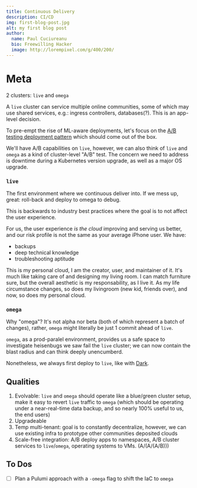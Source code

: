 ```yaml
---
title: Continuous Delivery
description: CI/CD
img: first-blog-post.jpg
alt: my first blog post
author:
  name: Paul Cuciureanu
  bio: Freewilling Hacker
  image: http://lorempixel.com/g/400/200/
---
```

# Meta

2 clusters: `live` and `omega`

A `live` cluster can service multiple online communities, some of which may use shared services, e.g.: ingress controllers, databases(?). This is an app-level decision.

To pre-empt the rise of ML-aware deployments, let's focus on the [A/B testing deployment pattern](https://cloud.google.com/solutions/application-deployment-and-testing-strategies#choosing_the_right_strategy) which should come out of the box.

We'll have A/B capabilities on `live`, however, we can also think of `live` and `omega` as a kind of cluster-level "A/B" test. The concern we need to address is downtime during a Kubernetes version upgrade, as well as a major OS upgrade.

### `live`

The first environment where we continuous deliver into. If we mess up, great: roll-back and deploy to omega to debug.

This is backwards to industry best practices where the goal is to not affect the user experience.

For us, the user experience _is the cloud_ improving and serving us better, and our risk profile is not the same as your average iPhone user. We have:
- backups
- deep technical knowledge
- troubleshooting aptitude

This is my personal cloud, I am the creator, user, and maintainer of it. It's much like taking care of and designing my living room. I can match furniture sure, but the overall aesthetic is my responsability, as I live it. As my life circumstance changes, so does my livingroom (new kid, friends over), and now, so does my personal cloud.

### `omega`

Why "omega"? It's not alpha nor beta (both of which represent a batch of changes), rather, `omega` might literally be just 1 commit ahead of `live`.

`omega`, as a prod-paralel environment, provides us a safe space to investigate heisenbugs we saw fail the `live` cluster; we can now contain the blast radius and can think deeply unencumberd.

Nonetheless, we always first deploy to `live`, like with [Dark](https://darklang.com/).

## Qualities

1. Evolvable: `live` and `omega` should operate like a blue/green cluster setup, make it easy to revert `live` traffic to `omega` (which should be operating under a near-real-time data backup, and so nearly 100% useful to us, the end users)
1. Upgradeable
1. Temp multi-tenant: goal is to constantly decentralize, however, we can use existing infra to prototype other communities deposited clouds
1. Scale-free integration: A/B deploy apps to namespaces, A/B cluster services to `live`/`omega`, operating systems to VMs. (A/(A/(A/B)))

## To Dos

- [ ] Plan a Pulumi approach with a `-omega` flag to shift the IaC to `omega`
